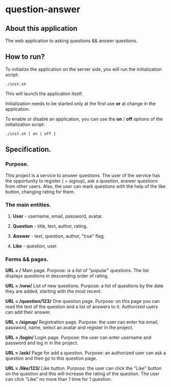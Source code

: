# question-answer

## About this application

The web application to asking questions && answer questions. 

## How to run?

To initialize the application on the server side, you will run the initialization script:

    ./init.sh
    
This will launch the application itself.

Initialization needs to be started only at the first use **or** at change in the application.

To enable or disable an application, you can use the **on** / **off** options of the 
initialization script:

    ./init.sh [ on | off ]

## Specification.

### Purpose.

This project is a service to answer questions. The user of the service has the opportunity 
to register ( = signup), ask a question, answer questions from other users. Also, the user 
can mark questions with the help of the like button, changing rating for them.

### The main entities.

1. **User** - username, email, password, avatar.

2. **Question** - title, text, author, rating.

3. **Answer** - text, question, author, "true" flag.

4. **Like** - question, user.

### Forms && pages.

**URL = /** Main page. Purpose: is a list of "popular" questions. The list displays 
questions in descending order of rating.

**URL = /new/** List of new questions. Purpose: a list of questions by the date they 
are added, starting with the most recent.

**URL = /question/123/** One question page. Purpose: on this page you can read the 
text of the question and a list of answers to it. Authorized users can add their 
answer.

**URL = /signup/** Registration page. Purpose: the user can enter his email, password, 
name, select an avatar and register in the project.

**URL = /login/** Login page. Purpose: the user can enter username and password and 
log in in the project.

**URL = /ask/** Page for add a question. Purpose: an authorized user can ask a question 
and then go to this question page.

**URL = /like/123/** Like button. Purpose: the user can click the "Like" button on the 
question and this will increase the rating of the question. The user can click 
"Like" no more than 1 time for 1 question.


